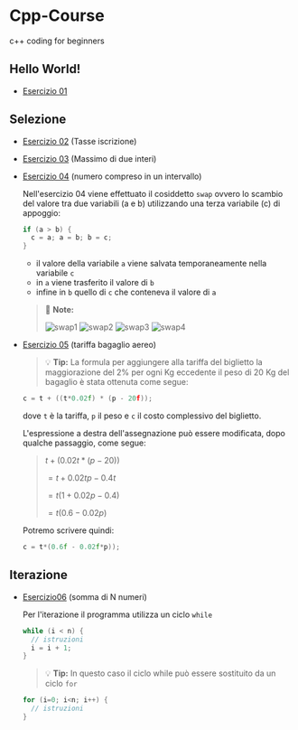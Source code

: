 # Cpp-Course
c++ coding for beginners

## Hello World!
- [Esercizio 01](https://github.com/scatanese/Cpp-Course/tree/main/Esercizio01)
## Selezione
- [Esercizio 02](https://github.com/scatanese/Cpp-Course/tree/main/Esercizio02) (Tasse iscrizione)
- [Esercizio 03](https://github.com/scatanese/Cpp-Course/tree/main/Esercizio03) (Massimo di due interi)
- [Esercizio 04](https://github.com/scatanese/Cpp-Course/tree/main/Esercizio04) (numero compreso in un intervallo)

  Nell'esercizio 04 viene effettuato il cosiddetto `swap` ovvero lo scambio del valore tra due variabili (a e b) utilizzando una terza variabile (c) di appoggio:
  ```cpp
  if (a > b) {
    c = a; a = b; b = c;
  }
  ```
  - il valore della variabile `a` viene salvata temporaneamente nella variabile `c`
  - in `a` viene trasferito il valore di `b`
  - infine in `b` quello di `c` che conteneva il valore di `a`

  > :memo: **Note:**
  >
  > ![swap1](https://github.com/scatanese/Cpp-Course/assets/3177485/b6f8bfa7-de9c-4335-8e99-a9497e590e79)
  > ![swap2](https://github.com/scatanese/Cpp-Course/assets/3177485/6a16c5af-db26-4615-b567-ef978cdc95de)
  > ![swap3](https://github.com/scatanese/Cpp-Course/assets/3177485/69e0a034-47d0-4eea-a741-a9bb267da714)
  > ![swap4](https://github.com/scatanese/Cpp-Course/assets/3177485/ead55369-eb5f-416c-9f93-a7aefead1257)

- [Esercizio 05](https://github.com/scatanese/Cpp-Course/tree/main/Esercizio05) (tariffa bagaglio aereo)

  > :bulb: **Tip:**
  > La formula per aggiungere alla tariffa del biglietto la maggiorazione del 2% per ogni Kg eccedente il 
  peso di 20 Kg del bagaglio è stata ottenuta come segue: 
  ```cpp
  c = t + ((t*0.02f) * (p - 20f));
  ```
  dove `t` è la tariffa, `p` il peso e `c` il costo complessivo del biglietto.

  L'espressione a destra dell'assegnazione può essere modificata, dopo qualche passaggio, come segue:
  > $t+(0.02t*(p-20))$
  > 
  > $= t+0.02tp-0.4t$
  >
  > $=t(1+0.02p-0.4)$
  >
  > $=t(0.6-0.02p)$

  Potremo scrivere quindi:
  ```cpp
  c = t*(0.6f - 0.02f*p));
  ```

## Iterazione
- [Esercizio06](https://github.com/scatanese/Cpp-Course/tree/main/Esercizio06) (somma di N numeri)

  Per l'iterazione il programma utilizza un ciclo `while`
  ```cpp
  while (i < n) {
    // istruzioni
    i = i + 1;
  }
  ```
  > :bulb: **Tip:**
  > In questo caso il ciclo while può essere sostituito da un ciclo `for`
  ```cpp
  for (i=0; i<n; i++) {
    // istruzioni
  }
  ```
